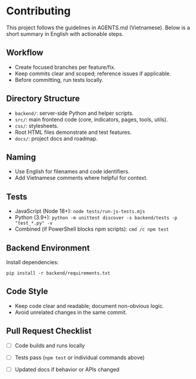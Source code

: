# Contributing

This project follows the guidelines in AGENTS.md (Vietnamese). Below is a short summary in English with actionable steps.

## Workflow
- Create focused branches per feature/fix.
- Keep commits clear and scoped; reference issues if applicable.
- Before committing, run tests locally.

## Directory Structure
- `backend/`: server-side Python and helper scripts.
- `src/`: main frontend code (core, indicators, pages, tools, utils).
- `css/`: stylesheets.
- Root HTML files demonstrate and test features.
- `docs/`: project docs and roadmap.

## Naming
- Use English for filenames and code identifiers.
- Add Vietnamese comments where helpful for context.

## Tests
- JavaScript (Node 18+): `node tests/run-js-tests.mjs`
- Python (3.9+): `python -m unittest discover -s backend/tests -p "test_*.py" -v`
- Combined (if PowerShell blocks npm scripts): `cmd /c npm test`

## Backend Environment
Install dependencies:

```
pip install -r backend/requirements.txt
```

## Code Style
- Keep code clear and readable; document non-obvious logic.
- Avoid unrelated changes in the same commit.

## Pull Request Checklist
- [ ] Code builds and runs locally
- [ ] Tests pass (`npm test` or individual commands above)
- [ ] Updated docs if behavior or APIs changed

